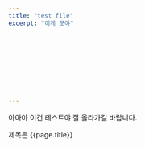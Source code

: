 ```yaml
---
title: "test file"
excerpt: "이게 모야"










---
```


아아아
이건 테스트야
잘 올라가길 바랍니다.

제목은 {{page.title}}

